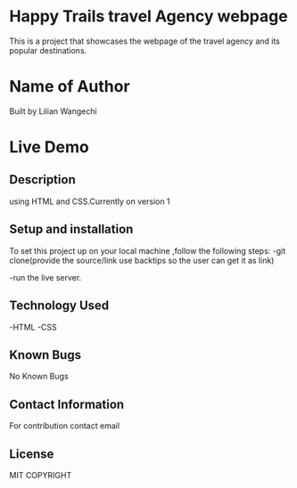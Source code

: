# Happy Trails travel Agency webpage
This is a project that showcases the webpage of the travel agency and its popular destinations.

# Name of Author
Built by Lilian Wangechi

# Live Demo


## Description
using HTML and CSS.Currently on version 1

## Setup and installation
To set this project up on your local machine ,follow the following steps:
-git clone(provide the source/link  use backtips so the user can get it as link)

-run the live server. 

## Technology Used
-HTML
-CSS


## Known Bugs
No Known Bugs

## Contact Information
For contribution contact email

## License
MIT
COPYRIGHT